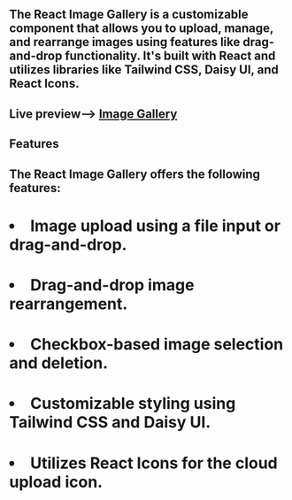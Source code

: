 ## The React Image Gallery is a customizable component that allows you to upload, manage, and rearrange images using features like drag-and-drop functionality. It's built with React and utilizes libraries like Tailwind CSS, Daisy UI, and React Icons.

## Live preview--> <a href="https://6548798530cd2a588c448c65--luxury-pavlova-7af03f.netlify.app/">Image Gallery</a>


## Features
## The React Image Gallery offers the following features:

# <li>Image upload using a file input or drag-and-drop.</li>
# <li>Drag-and-drop image rearrangement.</li>
# <li>Checkbox-based image selection and deletion.</li>
# <li>Customizable styling using Tailwind CSS and Daisy UI.</li>
# <li>Utilizes React Icons for the cloud upload icon.</li>
